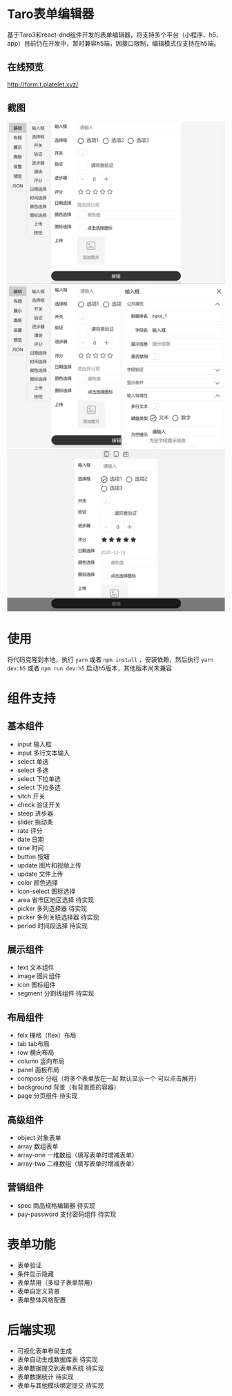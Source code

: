 # Taro表单编辑器
基于Taro3和react-dnd组件开发的表单编辑器，将支持多个平台（小程序、h5、app）目前仍在开发中，暂时兼容h5端，因接口限制，编辑模式仅支持在h5端。
## 在线预览
http://form.t.platelet.xyz/
## 截图
![](./preview/1.jpg)
![](./preview/2.jpg)
![](./preview/3.jpg)
# 使用
将代码克隆到本地，执行 `yarn` 或者 `npm install` ，安装依赖，然后执行 `yarn dev:h5` 或者 `npm run dev:h5` 启动h5版本，其他版本尚未兼容
# 组件支持
## 基本组件
- input 输入框
- input 多行文本输入
- select 单选
- select 多选
- select 下拉单选
- select 下拉多选
- sitch 开关
- check 验证开关
- steep 进步器
- slider 拖动条
- rate 评分
- date 日期
- time 时间
- button 按钮
- update 图片和视频上传
- update 文件上传
- color 颜色选择
- icon-select 图标选择
- area 省市区地区选择 待实现
- picker 多列选择器  待实现
- picker 多列关联选择器  待实现
- period 时间段选择 待实现
## 展示组件
- text 文本组件
- image 图片组件
- icon 图标组件
- segment 分割线组件 待实现
## 布局组件
- felx 栅格（flex）布局
- tab tab布局
- row 横向布局
- column 竖向布局
- panel 面板布局
- compose 分组（将多个表单放在一起 默认显示一个 可以点击展开）
- background 背景（有背景图的容器）
- page 分页组件 待实现
## 高级组件
- object 对象表单
- array 数组表单
- array-one 一维数组（填写表单时增减表单）
- array-two 二维数组（填写表单时增减表单）
## 营销组件
- spec 商品规格编辑器  待实现
- pay-password 支付密码组件  待实现
# 表单功能
- 表单验证
- 条件显示隐藏
- 表单禁用（多级子表单禁用）
- 表单自定义背景
- 表单整体风格配置
# 后端实现
- 可视化表单布局生成
- 表单自动生成数据库表 待实现
- 表单数据提交到表单系统 待实现
- 表单数据统计 待实现
- 表单与其他模块绑定提交 待实现
